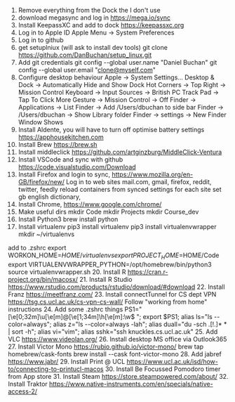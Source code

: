 1. Remove everything from the Dock the I don't use
2. download megasync and log in
  https://mega.io/sync  
3. Install KeepassXC and add to dock
   https://keepassxc.org
4. Log in to Apple ID
   Apple Menu -> System Preferences
5. Log in to github
6. get setuplniux (will ask to install dev tools)
   git clone https://github.com/DanBuchan/setup_linux.git
7. Add git credentials
   git config --global user.name "Daniel Buchan"
   git config --global user.email "clone@myself.com"
8. Configure desktop behaviour
   Apple -> System Settings...
   Desktop & Dock -> Automatically Hide and Show Dock
   Hot Corners -> Top Right -> Mission Control
   Keyboard -> Input Sources -> British PC
   Track Pad -> Tap To Click
   More Gesture -> Mission Control -> Off 
   Finder -> Applications -> List
   Finder -> Add /Users/dbuchan to side bar
   Finder -> /Users/dbuchan -> Show Library folder
   Finder -> settings -> New Finder Window Shows
10. Install Aldente, you will have to turn off optimise battery settings
   https://apphousekitchen.com
11. Install Brew
    https://brew.sh
13. Install middleclick
    https://github.com/artginzburg/MiddleClick-Ventura
14. Install VSCode and sync with github
   https://code.visualstudio.com/Download
15. Install Firefox and login to sync, https://www.mozilla.org/en-GB/firefox/new/
   Log in to web sites mail.com, gmail, firefox, reddit, twitter, feedly
   reload containers from synced settings for each site
   set gb english dictionary, 
16. Install Chrome, https://www.google.com/chrome/
17. Make useful dirs
   mkdir Code
   mkdir Projects
   mkdir Course_dev
18. Install Python3
   brew install python
19. Install virtualenv
   pip3 install virtualenv
   pip3 install virtualenvwrapper
   mkdir ~/virtualenvs

   add to .zshrc
   export WORKON_HOME=$HOME/virtualenvs
   export PROJECT_HOME=$HOME/Code
   export VIRTUALENVWRAPPER_PYTHON=/opt/homebrew/bin/python3
   source virtualenvwrapper.sh
20. Install R
   https://cran.r-project.org/bin/macosx/
21. Install R Studio
   https://www.rstudio.com/products/rstudio/download/#download
22. Install Franz
   https://meetfranz.com/
23. Install connectTunnel for CS dept VPN
   https://tsg.cs.ucl.ac.uk/cs-vpn-cs-wall/
   Follow "working from home" instructions
24. Add some .zshrc things
   PS1="\[\e[0;32m\]\u\[\e[m\]@\[\e[1;34m\]\h\[\e[m\]:\w\$ ";
   export $PS1;
   alias ls="ls --color=always";
   alias z="ls --color=always -lah";
   alias duall="du -sch .[!.]* * | sort -h";
   alias vi="vim";
   alias sshk="ssh knuckles.cs.ucl.ac.uk"
25. Add VLC
   https://www.videolan.org/
26. Install desktop MS office via Outlook365
27. Install Victor Mono
   https://rubjo.github.io/victor-mono/
   brew tap homebrew/cask-fonts
   brew install --cask font-victor-mono
28. Add jabref
   https://www.jabr/
29. Install Print @ UCL
   https://www.ucl.ac.uk/isd/how-to/connecting-to-printucl-macos
30. Install Be Focussed Pomodoro timer from App store
31. Install Steam
   https://store.steampowered.com/about/
32. Install Traktor
   https://www.native-instruments.com/en/specials/native-access-2/